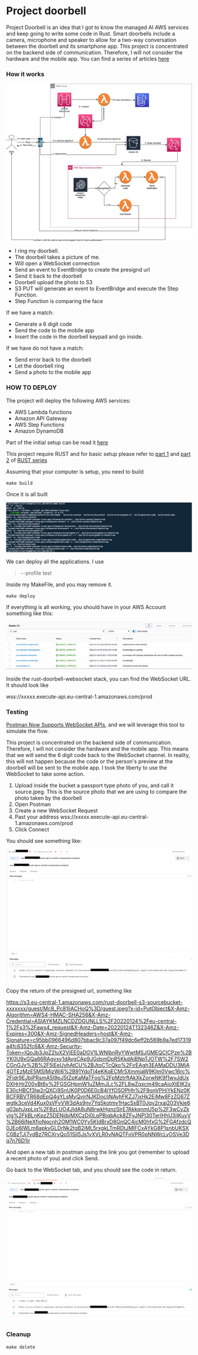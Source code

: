 # Project doorbell

Project Doorbell is an idea that I got to know the managed AI AWS services and keep going to write some code in Rust.
Smart doorbells include a camera, microphone and speaker to allow for a two-way conversation between the doorbell and its smartphone app.
This project is concentrated on the backend side of communication. Therefore, I will not consider the hardware and the mobile app.
You can find a series of articles [here](https://dfrasca.hashnode.dev/series/project-doorbell)

### How it works ###

![picture](https://github.com/ymwjbxxq/rust_doorbell/blob/main/readme/citofono.jpeg)

- I ring my doorbell.
- The doorbell takes a picture of me.
- Will open a WebSocket connection
- Send an event to EventBridge to create the presignd url
- Send it back to the doorbell
- Doorbell upload the photo to S3
- S3 PUT will generate an event to EventBridge and execute the Step Function.
- Step Function is comparing the face

If we have a match:

- Generate a 6 digit code
- Send the code to the mobile app
- Insert the code in the doorbell keypad and go inside.

If we have do not have a match:

- Send error back to the doorbell
- Let the doorbell ring
- Send a photo to the mobile app

### HOW TO DEPLOY ###

The project will deploy the following AWS services:

- AWS Lambda functions
- Amazon API Gateway
- AWS Step Functions
- Amazon DynamoDB

Part of the initial setup can be read it [here](https://dfrasca.hashnode.dev/project-doorbell-infrastructure-setup)

This project require RUST and for basic setup please refer to [part 1](https://dfrasca.hashnode.dev/hello-serverless-rust) and [part 2](https://dfrasca.hashnode.dev/rust-using-lambda-arm64-architecture) of [RUST series](https://dfrasca.hashnode.dev/series/how-to-serverless-rust)

Assuming that your computer is setup, you need to build

```
make build
```

Once it is all built

![picture](https://github.com/ymwjbxxq/rust_doorbell/blob/main/readme/build.png) 

We can deploy all the applications. I use 

> --profile test 

Inside my MakeFile, and you may remove it.

```
make deploy
```

If everything is all working, you should have in your AWS Account something like this:

![picture](https://github.com/ymwjbxxq/rust_doorbell/blob/main/readme/cf.png)

Inside the rust-doorbell-websocket stack, you can find the WebSocket URL. It should look like

wss://xxxxx.execute-api.eu-central-1.amazonaws.com/prod

### Testing ###

[Postman Now Supports WebSocket APIs](https://blog.postman.com/postman-supports-websocket-apis/), and we will leverage this tool to simulate the flow.

This project is concentrated on the backend side of communication. Therefore, I will not consider the hardware and the mobile app. This means that we will send the 6 digit code back to the WebSocket channel.
In reality, this will not happen because the code or the person's preview at the doorbell will be sent to the mobile app.
I took the liberty to use the WebSocket to take some action.

1. Upload inside the bucket a passport type photo of you, and call it source.jpeg. This is the source photo that we are using to compare the photo taken by the doorbell
2. Open Postman
3. Create a new WebSocket Request
4. Past your address wss://xxxxx.execute-api.eu-central-1.amazonaws.com/prod
5. Click Connect

You should see something like:

![picture](https://github.com/ymwjbxxq/rust_doorbell/blob/main/readme/postman1.png)

Copy the return of the presigned url, something like

https://s3.eu-central-1.amazonaws.com/rust-doorbell-s3-sourcebucket-xxxxxxx/guest/Mc8_Pc81liACHoQ%3D/guest.jpeg?x-id=PutObject&X-Amz-Algorithm=AWS4-HMAC-SHA256&X-Amz-Credential=ASIAYKMZLNCDZDGUNLLS%2F20220124%2Feu-central-1%2Fs3%2Faws4_request&X-Amz-Date=20220124T132346Z&X-Amz-Expires=300&X-Amz-SignedHeaders=host&X-Amz-Signature=c95bb0966496d807bbac9c37a097f49dc6eff2b569b9a7ed17319a4fc6352fc6&X-Amz-Security-Token=IQoJb3JpZ2luX2VjEE0aDGV1LWNlbnRyYWwtMSJGMEQCICPze%2BYK0U9xGQa86RAgvxy1dAvgCAp9JGdsmDpR5KkdAiBNpTJOTW%2F7SW2CGnGJy%2B%2F5lEeUyhAtCU%2BJtoCTcQko%2FirEAgh3EAMaDDU3MjA4OTEzMzE5MSIMizWj6%2B91YdoTI4eKKqECMr5XmmjaW9KIm0Vwc16rc%2Fidr9EJbiPRsmA5I9pJ5tZpKaMaTFog%2FpMztrftAkXkZorwNK9f1wvJdUxDXHrHrZ00vBt6y%2FGSGHpmW1uZMmJLc%2FL8wZqxcm49caAioXtElK2xE30cHBCf3lw2rQXCi9SnUK0P0D6E0cB4jYfOSOPHh%2F9onVPHiYkENz0KBCFRBVTR68dEpQ4gYLsMyQvirNJKDocliNAyhFKZJ7jxHk2EiMw8FzZG67Zwgtk3ceVd4Kux0sVFvVW3dAs9nv7Yq5kotmv1HacSxBT0Jqv2rxaj203Vkje6g03phJxpLiq%2FBzLUO4JIdA8uN8rwkHgnzSlrE7AkkqnmU5p%2F3wCvZkvlg%2FkBLnKpzZ5DENijbiMXCzDi0LqPBjqbAck8ZFvJNPl30TerlHhU3jIKuyV%2B66iNeXfjoNqcnh2OM1WC0Yv5KIdBrxD8GnQC4jcM0hfxG%2FGAfzdcQ0JEo6lWLm8apkyGLDrNk2tgB2iML5rxgkLTmRDtJMlFCxAYkG8P1snbUKSXC0BzTJi7vdBz7RCXrvQo51SjI5Js1vXVLR0vNAQTFoVPR0pNNWcLvOSVe3Dq7n76D1jr


And open a new tab in postman using the link you got (remember to upload a recent photo of you) and click Send.

Go back to the WebSocket tab, and you should see the code in return.

![picture](https://github.com/ymwjbxxq/rust_doorbell/blob/main/readme/postman3.png)


### Cleanup ###
```
make delete
```